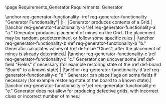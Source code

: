 \page Requirements_Generator Requirements: Generator

\anchor req-generator-functionality
|\ref req-generator-functionality "Generator Functionality"|
|:-|
|Generator produces contents of a Grid.|
|\anchor req-generator-functionality-a \ref req-generator-functionality-a "a." Generator produces placement of mines on the Grid. The placement may be random, predetermined, or follow some specific rules.|
|\anchor req-generator-functionality-b \ref req-generator-functionality-b "b." Generator calculates values of \ref def-clue "Clues", after the placement of mines is already determined.|
|\anchor req-generator-functionality-c \ref req-generator-functionality-c "c." Generator can uncover some \ref def-field "Fields" if necessary (for example restoring state of the \ref def-board "Board" to a known state).|
|\anchor req-generator-functionality-d \ref req-generator-functionality-d "d." Generator can place flags on some fields if necessary (for example restoring state of the board to a known state).|
|\anchor req-generator-functionality-e \ref req-generator-functionality-e "e." Generator does not allow for producing defective grids, with incorrect clues or incorrect number of mines.|
